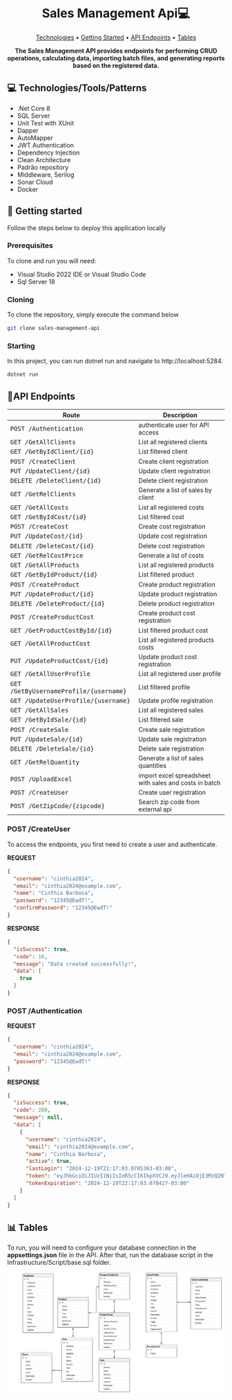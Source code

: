 <h1 align="center" style="font-weight: bold;">
Sales Management Api💻</h1>

<p align="center">
 <a href="#tech">Technologies</a> • 
 <a href="#started">Getting Started</a> • 
 <a href="#routes">API Endpoints</a> •
 <a href="#tables">Tables</a>
</p>

<p align="center">
    <b>The Sales Management API provides endpoints for performing CRUD operations, calculating data,
    importing batch files, and generating reports based on the registered data.
    </b>
</p>

<h2 id="technologies">💻 Technologies/Tools/Patterns</h2>

- .Net Core 8
- SQL Server 
- Unit Test with XUnit
- Dapper
- AutoMapper
- JWT Authentication
- Dependency Injection
- Clean Architecture
- Padrão repository
- Middleware, Serilog
- Sonar Cloud
- Docker


<h2 id="started">🚀 Getting started</h2>

Follow the steps below to deploy this application locally

<h3>Prerequisites</h3>

To clone and run you will need:

- Visual Studio 2022 IDE or Visual Studio Code
- Sql Server 18

<h3>Cloning</h3>

To clone the repository, simply execute the command below 
```bash
git clone sales-management-api
```

<h3>Starting</h3>

In this project, you can run dotnet run and navigate to http://localhost:5284.

```bash
dotnet run
```

<h2 id="routes">📍API Endpoints</h2>


| Route               | Description                                          
|----------------------|-----------------------------------------------------
| <kbd>POST /Authentication</kbd>     | authenticate user for API access 
| <kbd>GET /GetAllClients</kbd>     | List all registered clients
| <kbd>GET /GetByIdClient/{id}</kbd>     | List filtered client
| <kbd>POST /CreateClient</kbd>     | Create client registration 
| <kbd>PUT /UpdateClient/{id}</kbd>     | Update client registration 
| <kbd>DELETE /DeleteClient/{id}</kbd>     | Delete client registration 
| <kbd>GET /GetRelClients</kbd>     | Generate a list of sales by client 
| <kbd>GET /GetAllCosts</kbd>     | List all registered costs
| <kbd>GET /GetByIdCost/{id}</kbd>     | List filtered cost
| <kbd>POST /CreateCost</kbd>     | Create cost registration 
| <kbd>PUT /UpdateCost/{id}</kbd>     | Update cost registration 
| <kbd>DELETE /DeleteCost/{id}</kbd>     | Delete cost registration 
| <kbd>GET /GetRelCostPrice</kbd>     | Generate a list of costs
| <kbd>GET /GetAllProducts</kbd>     | List all registered products
| <kbd>GET /GetByIdProduct/{id}</kbd>     | List filtered product
| <kbd>POST /CreateProduct</kbd>     | Create product registration 
| <kbd>PUT /UpdateProduct/{id}</kbd>     | Update product registration 
| <kbd>DELETE /DeleteProduct/{id}</kbd>     | Delete product registration
| <kbd>POST /CreateProductCost</kbd>     | Create product cost registration 
| <kbd>GET /GetProductCostById/{id}</kbd>     | List filtered product cost
| <kbd>GET /GetAllProductCost</kbd>     | List all registered products costs
| <kbd>PUT /UpdateProductCost/{id}</kbd>     | Update product cost registration 
| <kbd>GET /GetAllUserProfile</kbd>     | List all registered user profile
| <kbd>GET /GetByUsernameProfile/{username}</kbd>     | List filtered profile
| <kbd>GET /UpdateUserProfile/{username}</kbd>     | Update profile registration  
| <kbd>GET /GetAllSales</kbd>     | List all registered sales
| <kbd>GET /GetByIdSale/{id}</kbd>     | List filtered sale
| <kbd>POST /CreateSale</kbd>     | Create sale registration 
| <kbd>PUT /UpdateSale/{id}</kbd>     | Update sale registration 
| <kbd>DELETE /DeleteSale/{id}</kbd>     | Delete sale registration
| <kbd>GET /GetRelQuantity</kbd>     | Generate a list of sales quantities
| <kbd>POST /UploadExcel</kbd>     | import excel spreadsheet with sales and costs in batch
| <kbd>POST /CreateUser</kbd>     | Create user registration 
| <kbd>POST /GetZipCode/{zipcode}</kbd>     | Search zip code from external api


<h3>POST /CreateUser</h3>

To access the endpoints, you first need to create a user and authenticate.

**REQUEST**
```json
{
  "username": "cinthia2024",
  "email": "cinthia2024@example.com",
  "name": "Cinthia Barbosa",
  "password": "12345@EwdT!",
  "confirmPassword": "12345@EwdT!"
}
```
**RESPONSE**
```json
{
  "isSuccess": true,
  "code": 16,
  "message": "Data created successfully!",
  "data": [
    true
  ]
}
```
<h3>POST /Authentication</h3>

**REQUEST**
```json
{
  "username": "cinthia2024",
  "email": "cinthia2024@example.com",
  "password": "12345@EwdT!"
}
```

**RESPONSE**
```json
{
  "isSuccess": true,
  "code": 200,
  "message": null,
  "data": [
    {
      "username": "cinthia2024",
      "email": "cinthia2024@example.com",
      "name": "Cinthia Barbosa",
      "active": true,
      "lastLogin": "2024-12-19T21:17:03.0785363-03:00",
      "token": "eyJhbGciOiJIUzI1NiIsInR5cCI6IkpXVCJ9.eyJleHAiOjE3MzQ2NTc0MjIsImlzcyI6IlVzZXJzIiwiYXVkIjoiZnVsbCJ9.e6RLEw_T3RKq4-LFKTBuUWkfGoPEQf0JxbqXDxWOccI",
      "tokenExpiration": "2024-12-19T22:17:03.078427-03:00"
    }
  ]
}
```

<h2 id="tables">📊 Tables</h2>

To run, you will need to configure your database connection in the <b>appsettings.json</b> file in the API. After that, run the database script in the Infrastructure/Script/base.sql folder.

![Tables](src/Infrastructure/Script/tables.png)
